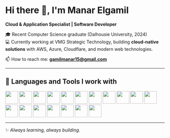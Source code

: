 # Hi there 👋, I'm Manar Elgamil  
**Cloud & Application Specialist | Software Developer**  

🎓 Recent Computer Science graduate (Dalhousie University, 2024)  
💻 Currently working at VMG Strategic Technology, building **cloud-native solutions** with AWS, Azure, Cloudflare, and modern web technologies.  

📫 How to reach me: **gamilmanar15@gmail.com**  

---

## 🚀 Languages and Tools I work with  

<p align="left">  
  <img src="https://cdn.jsdelivr.net/gh/devicons/devicon/icons/python/python-original.svg" width="40" height="40"/>  
  <img src="https://cdn.jsdelivr.net/gh/devicons/devicon/icons/java/java-original.svg" width="40" height="40"/>  
  <img src="https://cdn.jsdelivr.net/gh/devicons/devicon/icons/javascript/javascript-original.svg" width="40" height="40"/>  
  <img src="https://cdn.jsdelivr.net/gh/devicons/devicon/icons/react/react-original.svg" width="40" height="40"/>  
  <img src="https://cdn.simpleicons.org/openai/412991" width="40" height="40"/>  
  <img src="https://cdn.jsdelivr.net/gh/devicons/devicon/icons/nextjs/nextjs-original.svg" width="40" height="40"/>  
  <img src="https://cdn.jsdelivr.net/gh/devicons/devicon/icons/html5/html5-original.svg" width="40" height="40"/>  
  <img src="https://cdn.jsdelivr.net/gh/devicons/devicon/icons/css3/css3-original.svg" width="40" height="40"/>  
  <img src="https://cdn.jsdelivr.net/gh/devicons/devicon/icons/docker/docker-original.svg" width="40" height="40"/>  
  <img src="https://cdn.jsdelivr.net/gh/devicons/devicon/icons/git/git-original.svg" width="40" height="40"/>  
  <img src="https://cdn.jsdelivr.net/gh/devicons/devicon/icons/mysql/mysql-original.svg" width="40" height="40"/>  
  <img src="https://cdn.jsdelivr.net/gh/devicons/devicon/icons/postgresql/postgresql-original.svg" width="40" height="40"/>  
  <img src="https://cdn.jsdelivr.net/gh/devicons/devicon/icons/mongodb/mongodb-original.svg" width="40" height="40"/>  
  <img src="https://cdn.jsdelivr.net/gh/devicons/devicon/icons/pandas/pandas-original.svg" width="40" height="40"/>  
  <img src="https://cdn.jsdelivr.net/gh/devicons/devicon/icons/postman/postman-original.svg" width="40" height="40"/>  
  <img src="https://cdn.jsdelivr.net/gh/devicons/devicon/icons/figma/figma-original.svg" width="40" height="40"/>  
  <img src="https://cdn.jsdelivr.net/gh/devicons/devicon/icons/azure/azure-original.svg" width="40" height="40"/>  
  <img src="https://cdn.simpleicons.org/amazonaws/FF9900" width="40" height="40"/>  
</p>  

---

✨ *Always learning, always building.*  


<!--
## Hi there 👋, I am Manar Elgamil

🎓 Recent Computer Science graduate (Dalhousie University, 2024) now working as a Cloud & Application Specialist at VMG Strategic Technology
.

💻 I build cloud-native solutions that integrate APIs, automate workflows, and make systems smarter. Recently, I’ve:

Designed and delivered a serverless AWS architecture for automated talent assessment reporting (PGI).

Built a custom BambooHR ↔ Accelo integration to synchronize employee time-off data across multiple regions (Allswater).

🌱 Currently learning more about:

Advanced AWS (Step Functions, CloudWatch, security best practices)

Scalable API design and integrations

Front-end development to complement my backend/cloud skills

✨ I’m passionate about taking on challenges, learning fast, and turning ideas into solutions.

📫 Let’s connect:

LinkedIn

GitLab
-->

<!--
**ManarElgamil/ManarElgamil** is a ✨ _special_ ✨ repository because its `README.md` (this file) appears on your GitHub profile.

Here are some ideas to get you started:

- 🔭 I’m currently working on ...
- 🌱 I’m currently learning ...
- 👯 I’m looking to collaborate on ...
- 🤔 I’m looking for help with ...
- 💬 Ask me about ...
- 📫 How to reach me: ...
- 😄 Pronouns: ...
- ⚡ Fun fact: ...
-->
